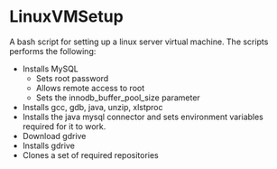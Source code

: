 # LinuxVMSetup
A bash script for setting up a linux server virtual machine. The scripts performs the following:
* Installs MySQL
  * Sets root password
  * Allows remote access to root
  * Sets the innodb_buffer_pool_size parameter
* Installs gcc, gdb, java, unzip, xlstproc
* Installs the java mysql connector and sets environment variables required for it to work.
* Download gdrive
* Installs gdrive
* Clones a set of required repositories

